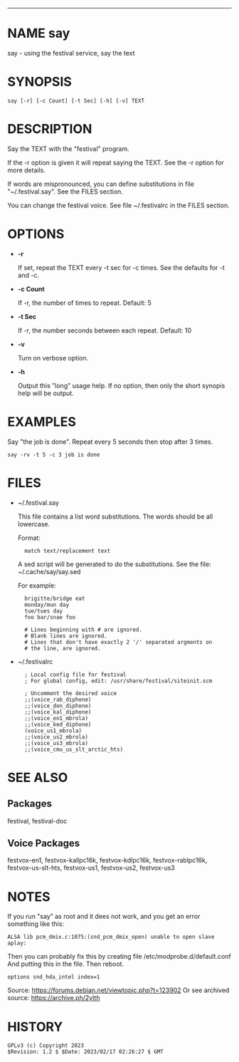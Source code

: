 <div>
    <hr/>
</div>

# NAME say

say - using the festival service, say the text

# SYNOPSIS

    say [-r] [-c Count] [-t Sec] [-h] [-v] TEXT

# DESCRIPTION

Say the TEXT with the "festival" program.

If the -r option is given it will repeat saying the TEXT. See the -r
option for more details.

If words are mispronounced, you can define substitutions in file
"~/.festival.say". See the FILES section.

You can change the festival voice. See file ~/.festivalrc in the FILES
section.

# OPTIONS

- **-r**

    If set, repeat the TEXT every -t sec for -c times. See the defaults
    for -t and -c.

- **-c Count**

    If -r, the number of times to repeat. Default: 5

- **-t Sec**

    If -r, the number seconds between each repeat. Default: 10

- **-v**

    Turn on verbose option.

- **-h**

    Output this "long" usage help. If no option, then only the short
    synopis help will be output.

# EXAMPLES

Say "the job is done". Repeat every 5 seconds then stop after 3 times.

    say -rv -t 5 -c 3 job is done

# FILES

- ~/.festival.say

    This file contains a list word substitutions. The words should be all
    lowercase.

    Format:

        match text/replacement text

    A sed script will be generated to do the substitutions. See the file:
    ~/.cache/say/say.sed

    For example:

        brigitte/bridge eat
        monday/mun day
        tue/tues day
        foo bar/snae foo

        # Lines beginning with # are ignored.
        # Blank lines are ignored.
        # Lines that don't have exactly 2 '/' separated argments on
        # the line, are ignored.

- ~/.festivalrc

        ; Local config file for festival
        ; For global config, edit: /usr/share/festival/siteinit.scm

        ; Uncomment the desired voice
        ;;(voice_rab_diphone)
        ;;(voice_don_diphone)
        ;;(voice_kal_diphone)
        ;;(voice_en1_mbrola)
        ;;(voice_ked_diphone)
        (voice_us1_mbrola)
        ;;(voice_us2_mbrola)
        ;;(voice_us3_mbrola)
        ;;(voice_cmu_us_slt_arctic_hts)

# SEE ALSO

## Packages

festival, festival-doc

## Voice Packages

festvox-en1, festvox-kallpc16k, festvox-kdlpc16k, festvox-rablpc16k,
festvox-us-slt-hts, festvox-us1, festvox-us2, festvox-us3

# NOTES

If you run "say" as root and it dees not work, and you get an error
something like this:

    ALSA lib pcm_dmix.c:1075:(snd_pcm_dmix_open) unable to open slave aplay:

Then you can probably fix this by creating file /etc/modprobe.d/default.conf
And putting this in the file. Then reboot.

    options snd_hda_intel index=1

Source: https://forums.debian.net/viewtopic.php?t=123902
Or see archived source: https://archive.ph/2ylth

# HISTORY

    GPLv3 (c) Copyright 2023
    $Revision: 1.2 $ $Date: 2023/02/17 02:26:27 $ GMT
